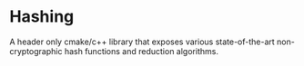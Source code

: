 # Hashing

A header only cmake/c++ library that exposes various state-of-the-art
non-cryptographic hash functions and reduction algorithms.
